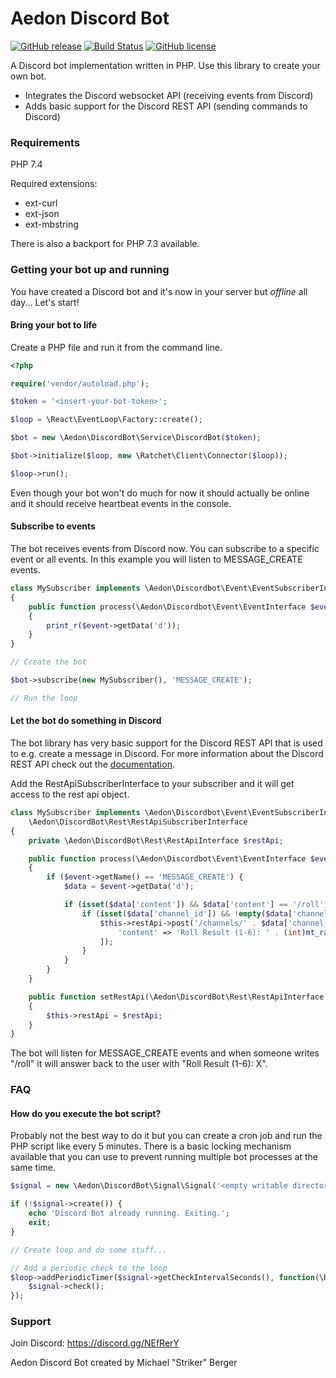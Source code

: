 # Aedon Discord Bot

[![GitHub release](https://img.shields.io/github/v/release/RyseSlade/discord-bot.svg)](https://github.com/RyseSlade/discord-bot/releases/)
[![Build Status](https://travis-ci.org/RyseSlade/discord-bot.svg?branch=master)](https://travis-ci.org/RyseSlade/discord-bot)
[![GitHub license](https://img.shields.io/badge/license-MIT-green)](https://github.com/RyseSlade/discord-bot/blob/master/LICENSE)

A Discord bot implementation written in PHP. Use this library to create your own bot.

* Integrates the Discord websocket API (receiving events from Discord)
* Adds basic support for the Discord REST API (sending commands to Discord)

### Requirements

PHP 7.4

Required extensions:
* ext-curl
* ext-json
* ext-mbstring

There is also a backport for PHP 7.3 available.

### Getting your bot up and running

You have created a Discord bot and it's now in your server but _offline_ all day... Let's start!

#### Bring your bot to life

Create a PHP file and run it from the command line.

```php
<?php

require('vendor/autoload.php');

$token = '<insert-your-bot-token>';

$loop = \React\EventLoop\Factory::create();

$bot = new \Aedon\DiscordBot\Service\DiscordBot($token);

$bot->initialize($loop, new \Ratchet\Client\Connector($loop));

$loop->run();
```

Even though your bot won't do much for now it should actually be online and it should receive heartbeat events in the console.

#### Subscribe to events

The bot receives events from Discord now. You can subscribe to a specific event or all events. In this example you will listen to MESSAGE_CREATE events.

```php
class MySubscriber implements \Aedon\Discordbot\Event\EventSubscriberInterface
{
    public function process(\Aedon\Discordbot\Event\EventInterface $event): void
    {
        print_r($event->getData('d'));
    } 
}

// Create the bot

$bot->subscribe(new MySubscriber(), 'MESSAGE_CREATE');

// Run the loop
```

#### Let the bot do something in Discord

The bot library has very basic support for the Discord REST API that is used to e.g. create a message in Discord. For more information about the Discord REST API check out the [documentation](https://discordapp.com/developers/docs/intro).

Add the RestApiSubscriberInterface to your subscriber and it will get access to the rest api object.

```php
class MySubscriber implements \Aedon\Discordbot\Event\EventSubscriberInterface, 
    \Aedon\DiscordBot\Rest\RestApiSubscriberInterface
{
    private \Aedon\DiscordBot\Rest\RestApiInterface $restApi;

    public function process(\Aedon\Discordbot\Event\EventInterface $event): void
    {
        if ($event->getName() == 'MESSAGE_CREATE') {
            $data = $event->getData('d');

            if (isset($data['content']) && $data['content'] == '/roll') {
                if (isset($data['channel_id']) && !empty($data['channel_id'])) {
                    $this->restApi->post('/channels/' . $data['channel_id'] . '/messages', [
                        'content' => 'Roll Result (1-6): ' . (int)mt_rand(1, 6),
                    ]);
                }
            }
        }
    }

    public function setRestApi(\Aedon\DiscordBot\Rest\RestApiInterface $restApi): void
    {
        $this->restApi = $restApi;
    }
}
```

The bot will listen for MESSAGE_CREATE events and when someone writes "/roll" it will answer back to the user with "Roll Result (1-6): X".

### FAQ

#### How do you execute the bot script?

Probably not the best way to do it but you can create a cron job and run the PHP script like every 5 minutes. There is a basic locking mechanism available that you can use to prevent running multiple bot processes at the same time.

```php
$signal = new \Aedon\DiscordBot\Signal\Signal('<empty writable directory>');

if (!$signal->create()) {
    echo 'Discord Bot already running. Exiting.';
    exit;
}

// Create loop and do some stuff...

// Add a periodic check to the loop
$loop->addPeriodicTimer($signal->getCheckIntervalSeconds(), function(\React\EventLoop\TimerInterface $timer) use ($signal) {
    $signal->check();
});
```

### Support

Join Discord: https://discord.gg/NEfRerY

Aedon Discord Bot created by Michael "Striker" Berger
